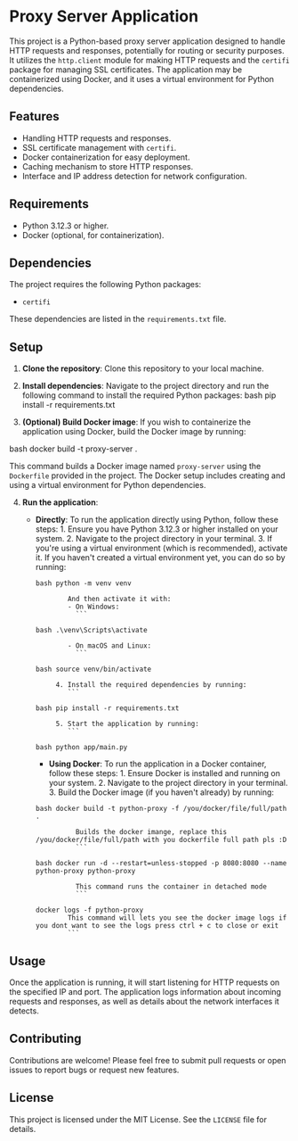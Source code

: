 # Proxy Server Application

This project is a Python-based proxy server application designed to handle HTTP requests and responses, potentially for routing or security purposes. It utilizes the `http.client` module for making HTTP requests and the `certifi` package for managing SSL certificates. The application may be containerized using Docker, and it uses a virtual environment for Python dependencies.

## Features

- Handling HTTP requests and responses.
- SSL certificate management with `certifi`.
- Docker containerization for easy deployment.
- Caching mechanism to store HTTP responses.
- Interface and IP address detection for network configuration.

## Requirements

- Python 3.12.3 or higher.
- Docker (optional, for containerization).

## Dependencies

The project requires the following Python packages:

- `certifi`

These dependencies are listed in the `requirements.txt` file.

## Setup

1. **Clone the repository**: Clone this repository to your local machine.

2. **Install dependencies**: Navigate to the project directory and run the following command to install the required Python packages:
   bash pip install -r requirements.txt

3. **(Optional) Build Docker image**: If you wish to containerize the application using Docker, build the Docker image by running:

bash docker build -t proxy-server .

This command builds a Docker image named `proxy-server` using the `Dockerfile` provided in the project. The Docker setup includes creating and using a virtual environment for Python dependencies.

4.  **Run the application**:

    - **Directly**: To run the application directly using Python, follow these steps: 1. Ensure you have Python 3.12.3 or higher installed on your system. 2. Navigate to the project directory in your terminal. 3. If you're using a virtual environment (which is recommended), activate it. If you haven't created a virtual environment yet, you can do so by running:

      ````
      bash python -m venv venv

              And then activate it with:
              - On Windows:
                ```

      bash .\venv\Scripts\activate

              - On macOS and Linux:
                ```

      bash source venv/bin/activate

           4. Install the required dependencies by running:
              ```

      bash pip install -r requirements.txt

           5. Start the application by running:
              ```

      bash python app/main.py

      ````

      - **Using Docker**: To run the application in a Docker container, follow these steps: 1. Ensure Docker is installed and running on your system. 2. Navigate to the project directory in your terminal. 3. Build the Docker image (if you haven't already) by running:

      ````
      bash docker build -t python-proxy -f /you/docker/file/full/path .

                Builds the docker imange, replace this /you/docker/file/full/path with you dockerfile full path pls :D
                ```

      bash docker run -d --restart=unless-stopped -p 8080:8080 --name python-proxy python-proxy

                This command runs the container in detached mode
                ```

      docker logs -f python-proxy
              This command will lets you see the docker image logs if you dont want to see the logs press ctrl + c to close or exit
              ```
      ````

## Usage

Once the application is running, it will start listening for HTTP requests on the specified IP and port. The application logs information about incoming requests and responses, as well as details about the network interfaces it detects.

## Contributing

Contributions are welcome! Please feel free to submit pull requests or open issues to report bugs or request new features.

## License

This project is licensed under the MIT License. See the `LICENSE` file for details.
